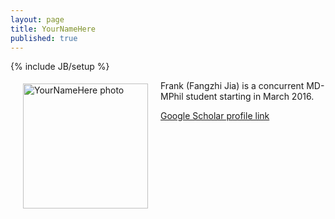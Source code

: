 ```yaml
---
layout: page
title: YourNameHere
published: true
---
```

{% include JB/setup %}

<img src="../images/placeholder.jpg" alt="YourNameHere photo" height="200" width="200" align="left" style="margin: 5px 20px">

Frank (Fangzhi Jia) is a concurrent MD-MPhil student starting in March 2016. 

<a href="https://scholar.google.com.au/citations?user=o1WloM0AAAAJ&hl=en&oi=ao">Google Scholar profile link</a>